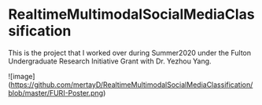 # RealtimeMultimodalSocialMediaClassification
This is the project that I worked over during Summer2020 under the Fulton Undergraduate Research Initiative Grant with Dr. Yezhou Yang.

![image] (https://github.com/mertayD/RealtimeMultimodalSocialMediaClassification/blob/master/FURI-Poster.png)
